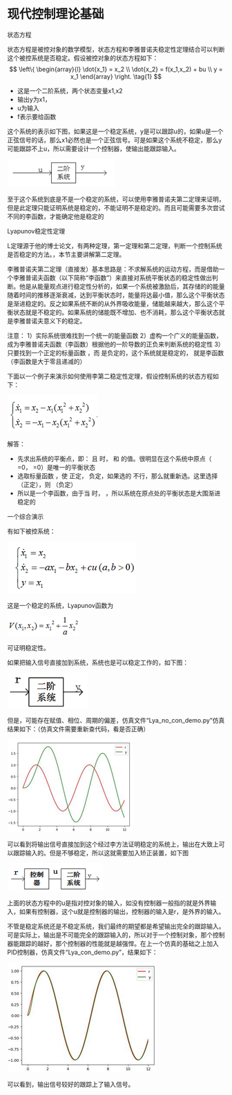 <script type="text/x-mathjax-config">
    MathJax.Hub.Config({
        tex2jax: {
        skipTags: ['script', 'noscript', 'style', 'textarea', 'pre'],
        inlineMath: [['$','$']]
        }
    });
</script>
<script src="https://cdn.mathjax.org/mathjax/latest/MathJax.js?config=TeX-AMS-MML_HTMLorMML" type="text/javascript"></script>

# 现代控制理论基础



状态方程

状态方程是被控对象的数学模型，状态方程和李雅普诺夫稳定性定理结合可以判断这个被控系统是否稳定。假设被控对象的状态方程如下：
$$
\left\{
    \begin{array}{l}
            \dot{x_1} = x_2 \\ 
            \dot{x_2} = f(x_1,x_2) + bu \\
            y = x_1
        \end{array}
\right.          \tag{1}
$$

- 这是一个二阶系统，两个状态变量x1,x2
- 输出y为x1，
- u为输入
- f表示要给函数

这个系统的表示如下图，如果这是一个稳定系统，y是可以跟踪u的，如果u是一个正弦信号的话，那么x1必然也是一个正弦信号。可是如果这个系统不稳定，那么y可能跟踪不上u，所以需要设计一个控制器，使输出能跟踪输入。

![image-20210615125826306](ModernControlTheory_img/image-20210615125826306.png)

至于这个系统到底是不是一个稳定的系统，可以使用李雅普诺夫第二定理来证明，但是此定理只能证明系统是稳定的，不能证明不是稳定的。而且可能需要多次尝试不同的李函数，才能确定他是稳定的



Lyapunov稳定性定理

L定理源于他的博士论文，有两种定理，第一定理和第二定理，判断一个控制系统是否稳定的方法。，本节主要讲解第二定理。

李雅普诺夫第二定理（直接发）基本思路是：不求解系统的运动方程，而是借助一个李雅普诺夫函数（以下简称“李函数”）来直接对系统平衡状态的稳定性做出判断。他是从能量观点进行稳定性分析的，如果一个系统被激励后，其存储的的能量随着时间的推移逐渐衰减，达到平衡状态时，能量将达最小值，那么这个平衡状态是渐进稳定的。反之如果系统不断的从外界吸收能量，储能越来越大，那么这个平衡状态就是不稳定的。如果系统的储能既不增加、也不消耗，那么这个平衡状态就是李雅普诺夫意义下的稳定。

 注意：
	1）实际系统很难找到一个统一的能量函数
	2）虚构一个广义的能量函数，成为李雅普诺夫函数（李函数）根据他的一阶导数的正负来判断系统的稳定性
	3）只要找到一个正定的标量函数 ，而 是负定的，这个系统就是稳定的， 就是李函数（李函数是大于零且递减的）

下面以一个例子来演示如何使用李第二稳定性定理，假设控制系统的状态方程如下：

![image-20210615125926992](ModernControlTheory_img/image-20210615125926992.png)

解答：

- 先求出系统的平衡点，即： 且 时， 和 的值。很明显在这个系统中原点（ =0， =0）是唯一的平衡状态
- 选取标量函数 ，使 正定， 负定，如果选的 不行，那么就重新选。这里选择 （正定），则 （负定）
- 所以是一个李函数，由于当 时， ，所以系统在原点处的平衡状态是大围渐进稳定的

一个综合演示

有如下被控系统：

![image-20210615130055006](ModernControlTheory_img/image-20210615130055006.png)

这是一个稳定的系统，Lyapunov函数为

<img src="ModernControlTheory_img/image-20210615130113179.png" alt="image-20210615130113179" style="zoom:100%;" />

可证明稳定性。

如果把输入信号直接加到系统，系统也是可以稳定工作的，如下图：

![image-20210615130138218](ModernControlTheory_img/image-20210615130138218.png)

但是，可能存在赋值、相位、周期的偏差，仿真文件“Lya_no_con_demo.py”仿真结果如下：（仿真文件需要重新查代码，看是否正确）

![img](ModernControlTheory_img/clip_image002.jpg)

可以看到将输出信号直接加到这个经过李方法证明稳定的系统上，输出在大致上可以跟踪输入的。但是不够稳定，所以这就需要加入矫正装置，如下图

![image-20210615130228616](ModernControlTheory_img/image-20210615130228616.png)

上面的状态方程中的u是指对控对象的输入，如没有控制器一般指的就是外界输入，如果有控制器，这个u就是控制器的输出，控制器的输入是r，是外界的输入。

不管是稳定系统还是不稳定系统，我们最终的期望都是希望输出完全的跟踪输入。可是实际上，输出是不可能完全的跟踪输入的，所以对于一个控制对象，那个控制器能跟踪的越好，那个控制器的性能就是越强悍。在上一个仿真的基础之上加入PID控制器，仿真文件“Lya_con_demo.py”，结果如下：

![img](ModernControlTheory_img/clip_image002-1623733361039.jpg)

可以看到，输出信号较好的跟踪上了输入信号。



























